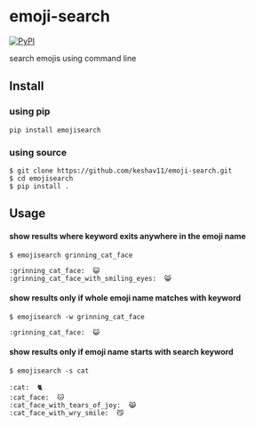 # emoji-search

[![PyPI](https://img.shields.io/pypi/v/emojisearch.svg)](https://pypi.python.org/pypi/emojisearch)

search emojis using command line

## Install
### using pip
```
pip install emojisearch
```
### using source
```
$ git clone https://github.com/keshav11/emoji-search.git
$ cd emojisearch
$ pip install .
```

## Usage
#### show results where keyword exits anywhere in the emoji name
```
$ emojisearch grinning_cat_face

:grinning_cat_face:  😺
:grinning_cat_face_with_smiling_eyes:  😸
```
#### show results only if whole emoji name matches with keyword
```
$ emojisearch -w grinning_cat_face

:grinning_cat_face:  😺
```

#### show results only if emoji name starts with search keyword
```
$ emojisearch -s cat

:cat:  🐈
:cat_face:  🐱
:cat_face_with_tears_of_joy:  😹
:cat_face_with_wry_smile:  😼
```
